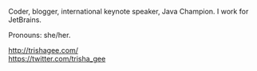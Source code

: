 Coder, blogger, international keynote speaker, Java Champion. I work for JetBrains.  

Pronouns: she/her.

http://trishagee.com/  
https://twitter.com/trisha_gee
